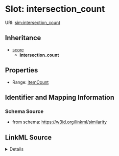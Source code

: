 # Slot: intersection_count

URI: [sim:intersection_count](https://w3id.org/linkml/similarity/intersection_count)




## Inheritance

* [score](score.md)
    * **intersection_count**







## Properties

* Range: [ItemCount](ItemCount.md)







## Identifier and Mapping Information







### Schema Source


* from schema: https://w3id.org/linkml/similarity




## LinkML Source

<details>
```yaml
name: intersection_count
from_schema: https://w3id.org/linkml/similarity
rank: 1000
is_a: score
alias: intersection_count
range: ItemCount

```
</details>